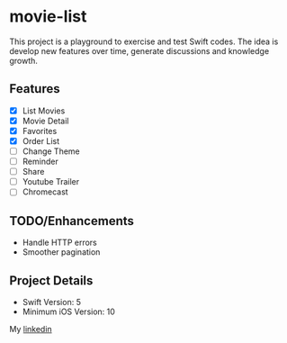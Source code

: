 # movie-list

This project is a playground to exercise and test Swift codes. The idea is develop new features over time, generate discussions and knowledge growth.

## Features

- [x] List Movies
- [x] Movie Detail
- [x] Favorites
- [x] Order List
- [ ] Change Theme
- [ ] Reminder
- [ ] Share
- [ ] Youtube Trailer
- [ ] Chromecast

## TODO/Enhancements

- Handle HTTP errors
- Smoother pagination

## Project Details

- Swift Version: 5
- Minimum iOS Version: 10


My [linkedin](https://www.linkedin.com/in/marcellus-batista-77137838/?locale=en_US) 
